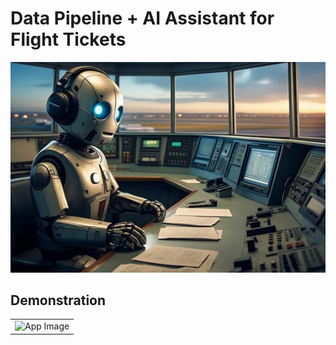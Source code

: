 # Data Pipeline + AI Assistant for Flight Tickets

![](img/meta_friendly_looking_robot_in_a_room-wide.jpeg)


## Demonstration

<table>
  <tr>
    <td width="100%"><img src="img/RAG-FlightDB AI Assistant.mp4" alt="App Image"></td>
  </tr>
</table>
